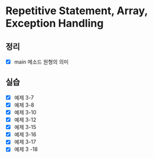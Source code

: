 Repetitive Statement, Array, Exception Handling
==============================

정리
-----
+ [X] main 메소드 원형의 의미

실습
-----
+ [X] 예제 3-7
+ [X] 예제 3-8
+ [X] 예제 3-10
+ [X] 예제 3-12
+ [X] 예제 3-15
+ [X] 예제 3-16
+ [X] 예제 3-17
+ [X] 예제 3 -18

